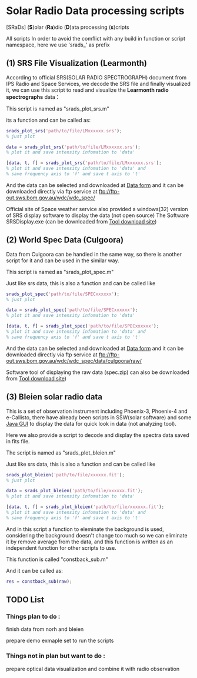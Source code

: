# **S**olar **Ra**dio  **D**ata processing **s**cripts

 [SRaDs] (**S**)olar (**Ra**)dio  (**D**)ata processing (**s**)cripts

All scripts In order to avoid the comflict with any build in function or script namespace, here we use 'srads_' as prefix

## (1)  SRS File Visualization (Learmonth)

According to official SRS(SOLAR RADIO SPECTROGRAPH)  document from IPS Radio and Space Services, we decode the SRS file and finally visualized it, we can use this script to read and visualize the **Learmonth radio spectrographs** data：

This script is named as "srads_plot_srs.m"

its a function and can be called as:

```matlab
srads_plot_srs('path/to/file/LMxxxxxx.srs'); 
% just plot

data = srads_plot_srs('path/to/file/LMxxxxxx.srs');
% plot it and save intensity infomation to 'data'

[data, t, f] = srads_plot_srs('path/to/file/LMxxxxxx.srs'); 
% plot it and save intensity infomation to 'data' and 
% save frequency axis to 'f' and save t axis to 't'
```

And the data can be selected and downloaded at [Data form](http://www.sws.bom.gov.au/World_Data_Centre/1/9) and it can be downloaded directly via ftp service at ftp://ftp-out.sws.bom.gov.au/wdc/wdc_spec/

Official site of Space weather service also provided a windows(32) version of SRS display software to display the data (not open source) The Software SRSDisplay.exe (can be downloaded from [Tool download site](http://www.sws.bom.gov.au/World_Data_Centre/1/1))

## (2) World Spec Data (Culgoora)
Data from Culgoora can be handled in the same way, so there is another script for it and can be used in the similar way.

This script is named as "srads_plot_spec.m"

Just like srs data, this is also a function and can be called like 

```matlab
srads_plot_spec('path/to/file/SPECxxxxxx'); 
% just plot

data = srads_plot_spec('path/to/file/SPECxxxxxx');
% plot it and save intensity infomation to 'data'

[data, t, f] = srads_plot_spec('path/to/file/SPECxxxxxx'); 
% plot it and save intensity infomation to 'data' and 
% save frequency axis to 'f' and save t axis to 't'
```


And the data can be selected and downloaded at [Data form](http://www.sws.bom.gov.au/World_Data_Centre/1/9) and it can be downloaded directly via ftp service at  ftp://ftp-out.sws.bom.gov.au/wdc/wdc_spec/data/culgoora/raw/

Software tool of displaying the raw data (spec.zip) can also be downloaded from [Tool download site](http://www.sws.bom.gov.au/World_Data_Centre/1/1))

## (3) Bleien solar radio data
This is a set of observation instrument including Phoenix-3, Phoenix-4 and e-Callisto, there have already been scripts in SSW(solar software) and some [Java GUI](http://soleil.i4ds.ch/solarradio/data/JavaViewers/) to display the data for quick look in data (not analyzing tool).

Here we also provide a script to decode and display the spectra data saved in fits file.

The script is named as "srads_plot_bleien.m"

Just like srs data, this is also a function and can be called like 

```matlab
srads_plot_bleien('path/to/file/xxxxxx.fit'); 
% just plot

data = srads_plot_bleien('path/to/file/xxxxxx.fit');
% plot it and save intensity infomation to 'data'

[data, t, f] = srads_plot_bleien('path/to/file/xxxxxx.fit'); 
% plot it and save intensity infomation to 'data' and 
% save frequency axis to 'f' and save t axis to 't'
```

And in this script a function to eleminate the background is used, considering the background doesn't change too much so we can eliminate it by remove average from the data, and this function is written as an independent function for other scripts to use.

This function is called "constback_sub.m"

And it can be called as:


```matlab
res = constback_sub(raw);
```

## TODO List
### Things plan to do :
finish data from norh and bleien

prepare demo exmaple set to run the scripts
### Things not in plan but want to do :
prepare optical data visualization and combine it with radio observation


